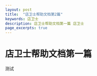 ```yaml
---
layout: post
title:  "店卫士帮助文档第2篇"
keywords: 店卫士
description: 店卫士帮助文档第一篇 店卫士
page_excerpts: true
---
```


# 店卫士帮助文档第一篇

测试
